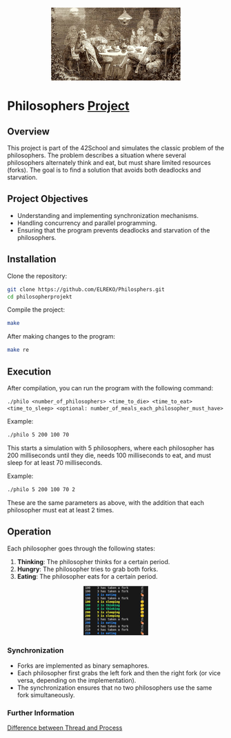 
<p align="center">
  <img src="doc/pic/main_pic_dinner_phiosopher.png" alt="Description of the image">
</p>

# Philosophers [Project](doc/PDF/Philosphers_subject.pdf)

## Overview

This project is part of the 42School and simulates the classic problem of the philosophers. The problem describes a situation where several philosophers alternately think and eat, but must share limited resources (forks). The goal is to find a solution that avoids both deadlocks and starvation.

## Project Objectives

- Understanding and implementing synchronization mechanisms.
- Handling concurrency and parallel programming.
- Ensuring that the program prevents deadlocks and starvation of the philosophers.

## Installation

Clone the repository:
   ```sh
   git clone https://github.com/ELREKO/Philosphers.git
   cd philosopherprojekt
   ```

Compile the project:
   ```sh
   make
   ```

After making changes to the program:
   ```sh
   make re
   ```

## Execution

After compilation, you can run the program with the following command:

```shell
./philo <number_of_philosophers> <time_to_die> <time_to_eat> <time_to_sleep> <optional: number_of_meals_each_philosopher_must_have>
```

Example:
```sh
./philo 5 200 100 70
```
This starts a simulation with 5 philosophers, where each philosopher has 200 milliseconds until they die, needs 100 milliseconds to eat, and must sleep for at least 70 milliseconds.

Example:
```sh
./philo 5 200 100 70 2
```
These are the same parameters as above, with the addition that each philosopher must eat at least 2 times.

## Operation

Each philosopher goes through the following states:

1. **Thinking**: The philosopher thinks for a certain period.
2. **Hungry**: The philosopher tries to grab both forks.
3. **Eating**: The philosopher eats for a certain period.

<p align="center">
  <img src="doc/pic/Programm_resualt.png" alt="Description of the image">
</p>

### Synchronization

- Forks are implemented as binary semaphores.
- Each philosopher first grabs the left fork and then the right fork (or vice versa, depending on the implementation).
- The synchronization ensures that no two philosophers use the same fork simultaneously.

### Further Information

[Difference between Thread and Process](doc/Proccess_vs_Thread.md)
